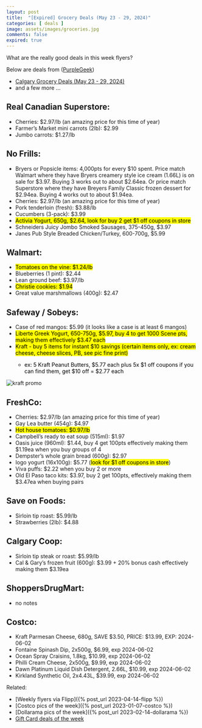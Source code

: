 ```yaml
---
layout: post
title:  "[Expired] Grocery Deals (May 23 - 29, 2024)"
categories: [ deals ]
image: assets/images/groceries.jpg
comments: false
expired: true
---
```


What are the really good deals in this week flyers?

Below are deals from ([PurpleGeek](https://www.reddit.com/user/PurpleGeek/))
- [Calgary Grocery Deals (May 23 - 29, 2024)](https://www.reddit.com/r/Calgary/comments/1cybrlc/calgary_grocery_deals_may_23_to_29_2024/) 
 - and a few more ...

## Real Canadian Superstore:
- Cherries: $2.97/lb (an amazing price for this time of year)
- Farmer’s Market mini carrots (2lb): $2.99
- Jumbo carrots: $1.27/lb

## No Frills:
- Bryers or Popsicle items: 4,000pts for every $10 spent. Price match Walmart where they have Bryers creamery style ice cream (1.66L) is on sale for $3.97. Buying 3 works out to about $2.64ea. Or price match Superstore where they have Breyers Family Classic frozen dessert for $2.94ea. Buying 4 works out to about $1.94ea.
- Cherries: $2.97/lb (an amazing price for this time of year)
- Pork tenderloin (fresh): $3.88/lb
- Cucumbers (3-pack): $3.99
- <mark>Activia Yogurt, 650g, $2.64, look for buy 2 get $1 off coupons in store<mark>
- Schneiders Juicy Jombo Smoked Sausages, 375-450g, $3.97
- Janes Pub Style Breaded Chicken/Turkey, 600-700g, $5.99

## Walmart:
- <mark>Tomatoes on the vine: $1.24/lb</mark>
- Blueberries (1 pint): $2.44
- Lean ground beef: $3.97/lb
- <mark>Christie cookies: $1.94</mark>
- Great value marshmallows (400g): $2.47

## Safeway / Sobeys:
- Case of red mangos: $5.99 (it looks like a case is at least 6 mangos)
- <mark>Liberte Greek Yogurt, 650-750g, $5.97, buy 4 to get 1000 Scene pts, making them effectively $3.47 each</mark>
- <mark>Kraft - buy 5 items for instant $10 savings (certain items only, ex: cream cheese, cheese slices, PB, see pic fine print)
    - ex: 5 Kraft Peanut Butters, $5.77 each plus 5x $1 off coupons if you can find them, get $10 off = $2.77 each </mark>

![kraft promo](https://scontent.fyyc2-1.fna.fbcdn.net/v/t39.30808-6/441966245_467812448964616_7228635673392151790_n.jpg?_nc_cat=103&ccb=1-7&_nc_sid=5f2048&_nc_ohc=PoAeytCWMvwQ7kNvgFqL5Az&_nc_ht=scontent.fyyc2-1.fna&oh=00_AYBT7MwPDiHlk8yu-TfofxbUoNkEra-b0T6k9lIpDqDJuw&oe=665562EA)

## FreshCo:
- Cherries: $2.97/lb (an amazing price for this time of year)
- Gay Lea butter (454g): $4.97
- <mark>Hot house tomatoes: $0.97/lb</mark>
- Campbell’s ready to eat soup (515ml): $1.97
- Oasis juice (960ml): $1.44, buy 4 get 100pts effectively making them $1.19ea when you buy groups of 4
- Dempster’s whole grain bread (600g): $2.97
- Iogo yogurt (16x100g): $5.77 (<mark>look for $1 off coupons in store</mark>)
- Viva puffs: $2.22 when you buy 2 or more
- Old El Paso taco kits: $3.97, buy 2 get 100pts, effectively making them $3.47ea when buying pairs

## Save on Foods:
- Sirloin tip roast: $5.99/lb
- Strawberries (2lb): $4.88

## Calgary Coop:
- Sirloin tip steak or roast: $5.99/lb
- Cal & Gary’s frozen fruit (600g): $3.99 + 20% bonus cash effectively making them $3.19ea

## ShoppersDrugMart:
- no notes

## Costco:
- Kraft Parmesan Cheese, 680g, SAVE $3.50, PRICE: $13.99, EXP: 2024-06-02
- Fontaine Spinash Dip, 2x500g, $6.99, exp 2024-06-02
- Ocean Spray Craisins, 1.8kg, $10.99, exp 2024-06-02
- Philli Cream Cheese, 2x500g, $9.99, exp 2024-06-02
- Dawn Platinum Liquid Dish Detergent, 2.66L, $10.99, exp 2024-06-02
- Kirkland Synthetic Oil, 2x4.43L, $39.99, exp 2024-06-02

Related:
 - [Weekly flyers via Flipp]({% post_url 2023-04-14-flipp %})
 - [Costco pics of the week]({% post_url 2023-01-07-costco %})
 - [Dollarama pics of the week]({% post_url 2023-02-14-dollarama %})
 - [Gift Card deals of the week](https://forums.redflagdeals.com/various-retailers-gift-cards-deals-discounts-2024-2666408)

 